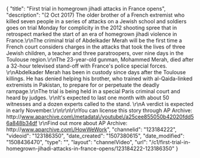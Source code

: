 {
    "title": "First trial in homegrown jihadi attacks in France opens",
    "description": "(2 Oct 2017) The older brother of a French extremist who killed seven people in a series of attacks on a Jewish school and soldiers goes on trial Monday for complicity in the 2012 shooting spree that in retrospect marked the start of an era of homegrown jihadi violence in France.\r\nThe criminal trial of Abdelkader Merah will be the first time a French court considers charges in the attacks that took the lives of three Jewish children, a teacher and three paratroopers, over nine days in the Toulouse region.\r\nThe 23-year-old gunman, Mohammed Merah, died after a 32-hour televised stand-off with France's police special forces. \r\nAbdelkader Merah has been in custody since days after the Toulouse killings. He has denied helping his brother, who trained with al-Qaida-linked extremists in Pakistan, to prepare for or perpetuate the deadly rampage.\r\nThe trial is being held in a special Paris criminal court and heard by judges. \r\nIt's expected to last one month with about 50 witnesses and a dozen experts called to the stand. \r\nA verdict is expected in early November.\r\n\r\n\r\nYou can license this story through AP Archive: http:\/\/www.aparchive.com\/metadata\/youtube\/a25cee855050b42020fdd56a848b34df \r\nFind out more about AP Archive: http:\/\/www.aparchive.com\/HowWeWork",
    "channelid": "123184222",
    "videoid": "123186350",
    "date_created": "1507380615",
    "date_modified": "1508436470",
    "type": "",
    "layout": "channelVideo",
    "url": "\/c1\/first-trial-in-homegrown-jihadi-attacks-in-france-opens\/123184222-123186350"
}